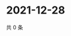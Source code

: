 # 2021-12-28

共 0 条

<!-- BEGIN WEIBO -->
<!-- 最后更新时间 Tue Dec 28 2021 13:15:06 GMT+0800 (China Standard Time) -->

<!-- END WEIBO -->
